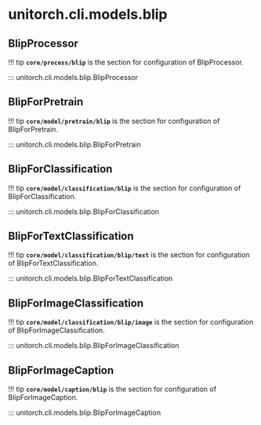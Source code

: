 # unitorch.cli.models.blip

## BlipProcessor

!!! tip
    **`core/process/blip`** is the section for configuration of BlipProcessor.

::: unitorch.cli.models.blip.BlipProcessor

## BlipForPretrain

!!! tip
    **`core/model/pretrain/blip`** is the section for configuration of BlipForPretrain.

::: unitorch.cli.models.blip.BlipForPretrain

## BlipForClassification

!!! tip
    **`core/model/classification/blip`** is the section for configuration of BlipForClassification.

::: unitorch.cli.models.blip.BlipForClassification

## BlipForTextClassification

!!! tip
    **`core/model/classification/blip/text`** is the section for configuration of BlipForTextClassification.

::: unitorch.cli.models.blip.BlipForTextClassification

## BlipForImageClassification

!!! tip
    **`core/model/classification/blip/image`** is the section for configuration of BlipForImageClassification.

::: unitorch.cli.models.blip.BlipForImageClassification

## BlipForImageCaption

!!! tip
    **`core/model/caption/blip`** is the section for configuration of BlipForImageCaption.

::: unitorch.cli.models.blip.BlipForImageCaption
